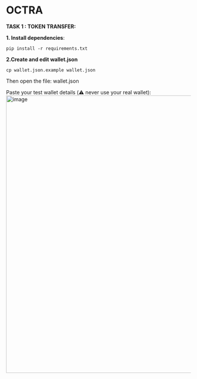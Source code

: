 # OCTRA

**TASK 1 : TOKEN TRANSFER:**

**1. Install dependencies**: 
```
pip install -r requirements.txt
```
**2.Create and edit wallet.json**
```
cp wallet.json.example wallet.json
```
Then open the file: wallet.json

Paste your test wallet details (⚠️ never use your real wallet): <img width="821" height="758" alt="image" src="https://github.com/user-attachments/assets/dffb68e0-880d-432f-a452-50d3ba20d862" />

